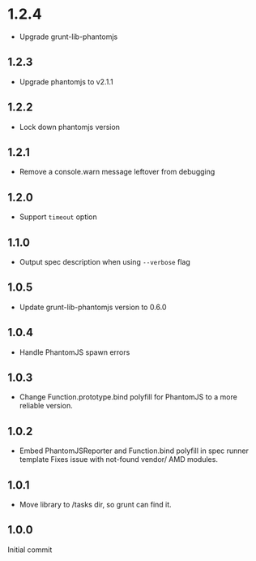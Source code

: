 # 1.2.4

* Upgrade grunt-lib-phantomjs

## 1.2.3

* Upgrade phantomjs to v2.1.1

## 1.2.2

* Lock down phantomjs version

## 1.2.1

* Remove a console.warn message leftover from debugging

## 1.2.0

* Support `timeout` option

## 1.1.0

* Output spec description when using `--verbose` flag

## 1.0.5

* Update grunt-lib-phantomjs version to 0.6.0

## 1.0.4

* Handle PhantomJS spawn errors

## 1.0.3

* Change Function.prototype.bind polyfill for PhantomJS
  to a more reliable version.

## 1.0.2

* Embed PhantomJSReporter and Function.bind polyfill in spec runner template
  Fixes issue with not-found vendor/ AMD modules.

## 1.0.1

* Move library to /tasks dir, so grunt can find it.

## 1.0.0

Initial commit
